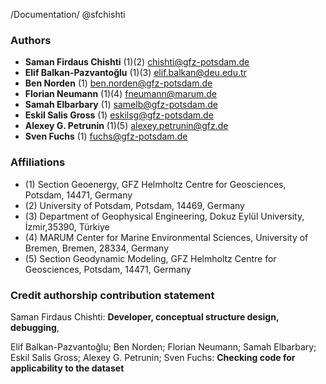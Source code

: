 /Documentation/ @sfchishti

### Authors
- **Saman Firdaus Chishti** (1)(2)    [chishti@gfz-potsdam.de](mailto:chishti@gfz-potsdam.de)
- **Elif Balkan-Pazvantoğlu** (1)(3)    [elif.balkan@deu.edu.tr](mailto:elif.balkan@deu.edu.tr)
- **Ben Norden** (1)    [ben.norden@gfz-potsdam.de](mailto:ben.norden@gfz-potsdam.de)
- **Florian Neumann** (1)(4)    [fneumann@marum.de](mailto:fneumann@marum.de)
- **Samah Elbarbary** (1)    [samelb@gfz-potsdam.de](mailto:samelb@gfz-potsdam.de)
- **Eskil Salis Gross** (1)    [eskilsg@gfz-potsdam.de](mailto:eskilsg@gfz-potsdam.de)
- **Alexey G. Petrunin** (1)(5)    [alexey.petrunin@gfz.de](mailto:alexey.petrunin@gfz.de)
- **Sven Fuchs** (1)    [fuchs@gfz-potsdam.de](mailto:fuchs@gfz-potsdam.de)

### Affiliations
  - (1) Section Geoenergy, GFZ Helmholtz Centre for Geosciences, Potsdam, 14471, Germany
  - (2) University of Potsdam, Potsdam, 14469, Germany
  - (3) Department of Geophysical Engineering, Dokuz Eylül University, İzmir,35390, Türkiye
  - (4) MARUM Center for Marine Environmental Sciences, University of Bremen, Bremen, 28334, Germany
  - (5) Section Geodynamic Modeling, GFZ Helmholtz Centre for Geosciences, Potsdam, 14471, Germany
    
### Credit authorship contribution statement 
Saman Firdaus Chishti: **Developer, conceptual structure design, debugging**,
  
Elif Balkan-Pazvantoğlu; Ben Norden; Florian Neumann; Samah Elbarbary; Eskil Salis Gross; Alexey G. Petrunin; Sven Fuchs: **Checking code for applicability to the dataset**
